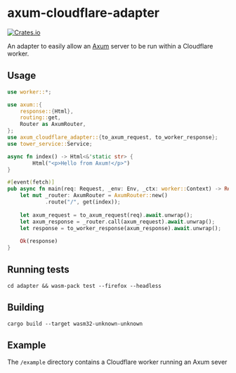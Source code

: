 # axum-cloudflare-adapter

[![Crates.io](https://img.shields.io/crates/v/axum-cloudflare-adapter)](https://crates.io/crates/axum-cloudflare-adapter)

An adapter to easily allow an [Axum](https://github.com/tokio-rs/axum) server to be run within a Cloudflare worker.

## Usage
```rust
use worker::*;

use axum::{
    response::{Html},
    routing::get,
    Router as AxumRouter,
};
use axum_cloudflare_adapter::{to_axum_request, to_worker_response};
use tower_service::Service;

async fn index() -> Html<&'static str> {
		Html("<p>Hello from Axum!</p>")
}

#[event(fetch)]
pub async fn main(req: Request, _env: Env, _ctx: worker::Context) -> Result<Response> {
    let mut _router: AxumRouter = AxumRouter::new()
            .route("/", get(index));
    
    let axum_request = to_axum_request(req).await.unwrap();
    let axum_response = _router.call(axum_request).await.unwrap();
    let response = to_worker_response(axum_response).await.unwrap();
    
    Ok(response)
}
```

## Running tests
`cd adapter && wasm-pack test --firefox --headless`

## Building
`cargo build --target wasm32-unknown-unknown`

## Example
The `/example` directory contains a Cloudflare worker running an Axum sever